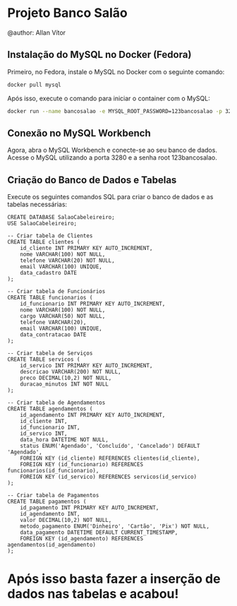 # Projeto Banco Salão
@author: Allan Vítor

## Instalação do MySQL no Docker (Fedora)

Primeiro, no Fedora, instale o MySQL no Docker com o seguinte comando:

```bash
docker pull mysql
```

Após isso, execute o comando para iniciar o container com o MySQL:

```bash
docker run --name bancosalao -e MYSQL_ROOT_PASSWORD=123bancosalao -p 3280:3306 -v ~/dados-salao:/var/lib/mysql -d mysql:latest
```

## Conexão no MySQL Workbench
Agora, abra o MySQL Workbench e conecte-se ao seu banco de dados. Acesse o MySQL utilizando a porta 3280 e a senha root 123bancosalao.

## Criação do Banco de Dados e Tabelas
Execute os seguintes comandos SQL para criar o banco de dados e as tabelas necessárias:

````
CREATE DATABASE SalaoCabeleireiro;
USE SalaoCabeleireiro;

-- Criar tabela de Clientes
CREATE TABLE clientes (
    id_cliente INT PRIMARY KEY AUTO_INCREMENT,
    nome VARCHAR(100) NOT NULL,
    telefone VARCHAR(20) NOT NULL,
    email VARCHAR(100) UNIQUE,
    data_cadastro DATE
);

-- Criar tabela de Funcionários
CREATE TABLE funcionarios (
    id_funcionario INT PRIMARY KEY AUTO_INCREMENT,
    nome VARCHAR(100) NOT NULL,
    cargo VARCHAR(50) NOT NULL,
    telefone VARCHAR(20),
    email VARCHAR(100) UNIQUE,
    data_contratacao DATE 
);

-- Criar tabela de Serviços
CREATE TABLE servicos (
    id_servico INT PRIMARY KEY AUTO_INCREMENT,
    descricao VARCHAR(200) NOT NULL,
    preco DECIMAL(10,2) NOT NULL,
    duracao_minutos INT NOT NULL
);

-- Criar tabela de Agendamentos
CREATE TABLE agendamentos (
    id_agendamento INT PRIMARY KEY AUTO_INCREMENT,
    id_cliente INT,
    id_funcionario INT,
    id_servico INT,
    data_hora DATETIME NOT NULL,
    status ENUM('Agendado', 'Concluído', 'Cancelado') DEFAULT 'Agendado',
    FOREIGN KEY (id_cliente) REFERENCES clientes(id_cliente),
    FOREIGN KEY (id_funcionario) REFERENCES funcionarios(id_funcionario),
    FOREIGN KEY (id_servico) REFERENCES servicos(id_servico)
);

-- Criar tabela de Pagamentos
CREATE TABLE pagamentos (
    id_pagamento INT PRIMARY KEY AUTO_INCREMENT,
    id_agendamento INT,
    valor DECIMAL(10,2) NOT NULL,
    metodo_pagamento ENUM('Dinheiro', 'Cartão', 'Pix') NOT NULL,
    data_pagamento DATETIME DEFAULT CURRENT_TIMESTAMP,
    FOREIGN KEY (id_agendamento) REFERENCES agendamentos(id_agendamento)
);
````

# Após isso basta fazer a inserção de dados nas tabelas e acabou!

